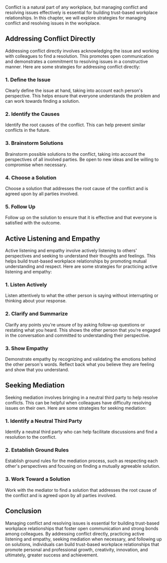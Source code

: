
Conflict is a natural part of any workplace, but managing conflict and resolving issues effectively is essential for building trust-based workplace relationships. In this chapter, we will explore strategies for managing conflict and resolving issues in the workplace.

Addressing Conflict Directly
----------------------------

Addressing conflict directly involves acknowledging the issue and working with colleagues to find a resolution. This promotes open communication and demonstrates a commitment to resolving issues in a constructive manner. Here are some strategies for addressing conflict directly:

### 1. Define the Issue

Clearly define the issue at hand, taking into account each person's perspective. This helps ensure that everyone understands the problem and can work towards finding a solution.

### 2. Identify the Causes

Identify the root causes of the conflict. This can help prevent similar conflicts in the future.

### 3. Brainstorm Solutions

Brainstorm possible solutions to the conflict, taking into account the perspectives of all involved parties. Be open to new ideas and be willing to compromise when necessary.

### 4. Choose a Solution

Choose a solution that addresses the root cause of the conflict and is agreed upon by all parties involved.

### 5. Follow Up

Follow up on the solution to ensure that it is effective and that everyone is satisfied with the outcome.

Active Listening and Empathy
----------------------------

Active listening and empathy involve actively listening to others' perspectives and seeking to understand their thoughts and feelings. This helps build trust-based workplace relationships by promoting mutual understanding and respect. Here are some strategies for practicing active listening and empathy:

### 1. Listen Actively

Listen attentively to what the other person is saying without interrupting or thinking about your response.

### 2. Clarify and Summarize

Clarify any points you're unsure of by asking follow-up questions or restating what you heard. This shows the other person that you're engaged in the conversation and committed to understanding their perspective.

### 3. Show Empathy

Demonstrate empathy by recognizing and validating the emotions behind the other person's words. Reflect back what you believe they are feeling and show that you understand.

Seeking Mediation
-----------------

Seeking mediation involves bringing in a neutral third party to help resolve conflicts. This can be helpful when colleagues have difficulty resolving issues on their own. Here are some strategies for seeking mediation:

### 1. Identify a Neutral Third Party

Identify a neutral third party who can help facilitate discussions and find a resolution to the conflict.

### 2. Establish Ground Rules

Establish ground rules for the mediation process, such as respecting each other's perspectives and focusing on finding a mutually agreeable solution.

### 3. Work Toward a Solution

Work with the mediator to find a solution that addresses the root cause of the conflict and is agreed upon by all parties involved.

Conclusion
----------

Managing conflict and resolving issues is essential for building trust-based workplace relationships that foster open communication and strong bonds among colleagues. By addressing conflict directly, practicing active listening and empathy, seeking mediation when necessary, and following up on solutions, individuals can build trust-based workplace relationships that promote personal and professional growth, creativity, innovation, and ultimately, greater success and achievement.

